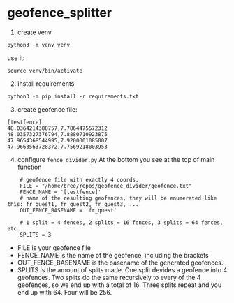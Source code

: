 # geofence_splitter

1.  create venv
```
python3 -m venv venv
```
use it:
```
source venv/bin/activate
```

2. install requirements
```
python3 -m pip install -r requirements.txt
```

3. create geofence file:
```
[testfence]
48.0364214388757,7.7864475572312
48.0357327376794,7.8880710923875
47.9654368544995,7.9200001085007
47.9663563728372,7.7569218003953
```

4. configure `fence_divider.py`
At the bottom you see at the top of main function
```
    # geofence file with exactly 4 coords.
    FILE = "/home/bree/repos/geofence_divider/geofence.txt"
    FENCE_NAME = '[testfence]'
    # name of the resulting geofences, they will be enumerated like this: fr_quest1, fr_quest2, fr_quest3, ...
    OUT_FENCE_BASENAME = 'fr_quest'

    # 1 split = 4 fences, 2 splits = 16 fences, 3 splits = 64 fences, etc.
    SPLITS = 3
```

- FILE is your geofence file
- FENCE_NAME is the name of the geofence, including the brackets
- OUT_FENCE_BASENAME is the basename of the generated geofences.
- SPLITS is the amount of splits made. One split devides a geofence into 4 geofences. Two splits do the same recursively to every of the 4 geofences, so we end up with a total of 16. Three splits repeat and you end up with 64. Four will be 256.
